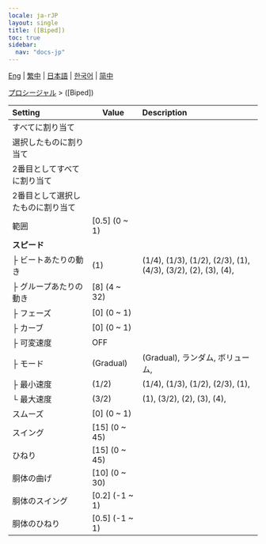 ```yaml
---
locale: ja-rJP
layout: single
title: ([Biped])
toc: true
sidebar:
  nav: "docs-jp"
---
```

[Eng](/dancexr/menu/2025.4/motion/biped) | [繁中](/tw/dancexr/menu/2025.4/motion/biped) | [日本語](/jp/dancexr/menu/2025.4/motion/biped) | [한국어](/kr/dancexr/menu/2025.4/motion/biped) | [简中](/zh/dancexr/menu/2025.4/motion/biped)

[プロシージャル](../menu#プロシージャル) > ([Biped])



| Setting | Value | Description |
| :--- | --- | :--- |
| すべてに割り当て || 
| 選択したものに割り当て || 
| 2番目としてすべてに割り当て || 
| 2番目として選択したものに割り当て || 
| 範囲 | [0.5] (0 ~ 1) | 
| **スピード** | | 
| ├ ビートあたりの動き | (1) | (1/4), (1/3), (1/2), (2/3), (1), (4/3), (3/2), (2), (3), (4), 
| ├ グループあたりの動き | [8] (4 ~ 32) | 
| ├ フェーズ | [0] (0 ~ 1) | 
| ├ カーブ | [0] (0 ~ 1) | 
| ├ 可変速度 | OFF | 
| ├ モード | (Gradual) | (Gradual), ランダム, ボリューム, 
| ├ 最小速度 | (1/2) | (1/4), (1/3), (1/2), (2/3), (1), 
| └ 最大速度 | (3/2) | (1), (3/2), (2), (3), (4), 
| スムーズ | [0] (0 ~ 1) | 
| スイング | [15] (0 ~ 45) | 
| ひねり | [15] (0 ~ 45) | 
| 胴体の曲げ | [10] (0 ~ 30) | 
| 胴体のスイング | [0.2] (-1 ~ 1) | 
| 胴体のひねり | [0.5] (-1 ~ 1) | 
